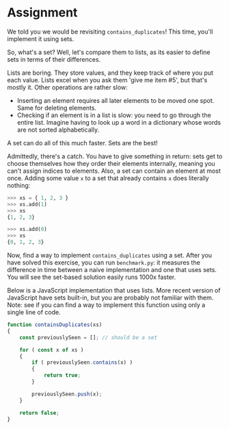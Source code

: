 # Assignment

We told you we would be revisiting `contains_duplicates`! This time, you'll implement it using sets.

So, what's a set? Well, let's compare them to lists, as its easier to define sets in terms of their differences.

Lists are boring. They store values, and they keep track of where you put each value.
Lists excel when you ask them 'give me item #5', but that's mostly it. Other operations are rather slow:

* Inserting an element requires all later elements to be moved one spot. Same for deleting elements.
* Checking if an element is in a list is slow: you need to go through the entire list.
  Imagine having to look up a word in a dictionary whose words are not sorted alphabetically.

A set can do all of this much faster. Sets are the best!

Admittedly, there's a catch. You have to give something in return:
sets get to choose themselves how they order their elements internally,
meaning you can't assign indices to elements.
Also, a set can contain an element at most once. Adding some value `x`
to a set that already contains `x` does literally nothing:

```python
>>> xs = { 1, 2, 3 }
>>> xs.add(1)
>>> xs
{1, 2, 3}

>>> xs.add(0)
>>> xs
{0, 1, 2, 3}
```

Now, find a way to implement `contains_duplicates` using a set.
After you have solved this exercise, you can run `benchmark.py`:
it measures the difference in time between a naive implementation and one that uses sets.
You will see the set-based solution easily runs 1000x faster.

Below is a JavaScript implementation that uses lists.
More recent version of JavaScript have sets built-in, but you are probably not familiar with them.
Note: see if you can find a way to implement this function using only a single line of code.

```javascript
function containsDuplicates(xs)
{
    const previouslySeen = []; // should be a set

    for ( const x of xs )
    {
        if ( previouslySeen.contains(x) )
        {
            return true;
        }

        previouslySeen.push(x);
    }

    return false;
}
```
